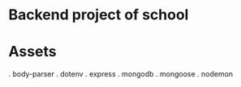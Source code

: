 # Backend project of school


# Assets

. body-parser
. dotenv
. express
. mongodb
. mongoose
. nodemon
